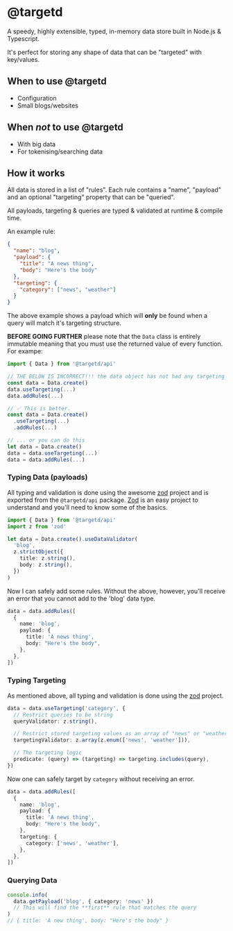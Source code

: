 [zod]: https://github.com/colinhacks/zod

# @targetd

A speedy, highly extensible, typed, in-memory data store built in Node.js & Typescript.

It's perfect for storing any shape of data that can be "targeted" with key/values.

## When to use @targetd

- Configuration
- Small blogs/websites

## When _not_ to use @targetd

- With big data
- For tokenising/searching data

## How it works

All data is stored in a list of "rules". Each rule contains a "name", "payload" and an optional "targeting" property that can be "queried".

All payloads, targeting & queries are typed & validated at runtime & compile time.

An example rule:

```json
{
  "name": "blog",
  "payload": {
    "title": "A news thing",
    "body": "Here's the body"
  },
  "targeting": {
    "category": ["news", "weather"]
  }
}
```

The above example shows a payload which will **only** be found when a query will match it's targeting structure.

**BEFORE GOING FURTHER** please note that the `Data` class is entirely immutable meaning that you must use the returned value of every function. For exampe:

```typescript
import { Data } from '@targetd/api'

// THE BELOW IS INCORRECT!!! the data object has not had any targeting or rules added
const data = Data.create()
data.useTargeting(...)
data.addRules(...)

// ✅ This is better.
const data = Data.create()
  .useTargeting(...)
  .addRules(...)

// ... or you can do this
let data = Data.create()
data = data.useTargeting(...)
data = data.addRules(...)
```

### Typing Data (payloads)

All typing and validation is done using the awesome [zod][] project and is exported from the `@targetd/api` package. [Zod][zod] is an easy project to understand and you'll need to know some of the basics.

```typescript
import { Data } from '@targetd/api'
import z from 'zod'

let data = Data.create().useDataValidator(
  'blog',
  z.strictObject({
    title: z.string(),
    body: z.string(),
  })
)
```

Now I can safely add some rules. Without the above, however, you'll receive an error that you cannot add to the 'blog' data type.

```typescript
data = data.addRules([
  {
    name: 'blog',
    payload: {
      title: 'A news thing',
      body: "Here's the body",
    },
  },
])
```

### Typing Targeting

As mentioned above, all typing and validation is done using the [zod][] project.

```typescript
data = data.useTargeting('category', {
  // Restrict queries to be string
  queryValidator: z.string(),

  // Restrict stored targeting values as an array of "news" or "weather"
  targetingValidator: z.array(z.enum(['news', 'weather'])),

  // The targeting logic
  predicate: (query) => (targeting) => targeting.includes(query),
})
```

Now one can safely target by `category` without receiving an error.

```typescript
data = data.addRules([
  {
    name: 'blog',
    payload: {
      title: 'A news thing',
      body: "Here's the body",
    },
    targeting: {
      category: ['news', 'weather'],
    },
  },
])
```

### Querying Data

```typescript
console.info(
  data.getPayload('blog', { category: 'news' })
  // This will find the **first** rule that matches the query
)
// { title: 'A new thing', body: "Here's the body" }
```
